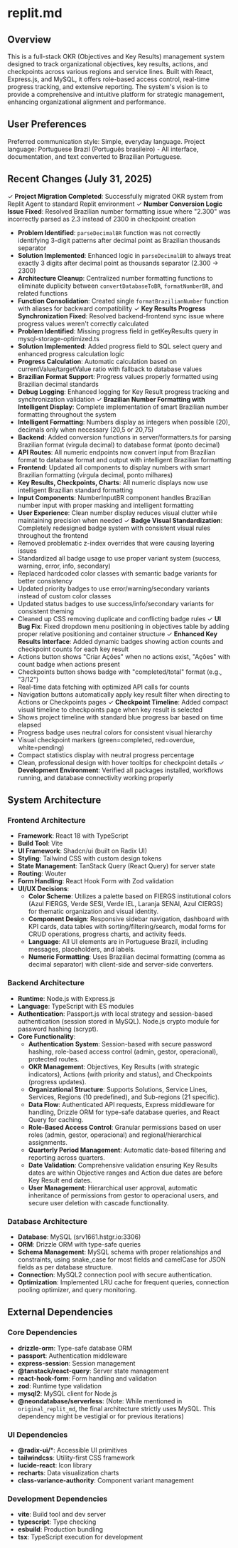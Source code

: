 # replit.md

## Overview
This is a full-stack OKR (Objectives and Key Results) management system designed to track organizational objectives, key results, actions, and checkpoints across various regions and service lines. Built with React, Express.js, and MySQL, it offers role-based access control, real-time progress tracking, and extensive reporting. The system's vision is to provide a comprehensive and intuitive platform for strategic management, enhancing organizational alignment and performance.

## User Preferences
Preferred communication style: Simple, everyday language.
Project language: Portuguese Brazil (Português brasileiro) - All interface, documentation, and text converted to Brazilian Portuguese.

## Recent Changes (July 31, 2025)
✓ **Project Migration Completed**: Successfully migrated OKR system from Replit Agent to standard Replit environment
✓ **Number Conversion Logic Issue Fixed**: Resolved Brazilian number formatting issue where "2.300" was incorrectly parsed as 2.3 instead of 2300 in checkpoint creation
  - **Problem Identified**: `parseDecimalBR` function was not correctly identifying 3-digit patterns after decimal point as Brazilian thousands separator
  - **Solution Implemented**: Enhanced logic in `parseDecimalBR` to always treat exactly 3 digits after decimal point as thousands separator (2.300 → 2300)
  - **Architecture Cleanup**: Centralized number formatting functions to eliminate duplicity between `convertDatabaseToBR`, `formatNumberBR`, and related functions
  - **Function Consolidation**: Created single `formatBrazilianNumber` function with aliases for backward compatibility
✓ **Key Results Progress Synchronization Fixed**: Resolved backend-frontend sync issue where progress values weren't correctly calculated
  - **Problem Identified**: Missing progress field in getKeyResults query in mysql-storage-optimized.ts
  - **Solution Implemented**: Added progress field to SQL select query and enhanced progress calculation logic
  - **Progress Calculation**: Automatic calculation based on currentValue/targetValue ratio with fallback to database values
  - **Brazilian Format Support**: Progress values properly formatted using Brazilian decimal standards
  - **Debug Logging**: Enhanced logging for Key Result progress tracking and synchronization validation
✓ **Brazilian Number Formatting with Intelligent Display**: Complete implementation of smart Brazilian number formatting throughout the system
  - **Intelligent Formatting**: Numbers display as integers when possible (20), decimals only when necessary (20,5 or 20,75)
  - **Backend**: Added conversion functions in server/formatters.ts for parsing Brazilian format (vírgula decimal) to database format (ponto decimal)
  - **API Routes**: All numeric endpoints now convert input from Brazilian format to database format and output with intelligent Brazilian formatting
  - **Frontend**: Updated all components to display numbers with smart Brazilian formatting (vírgula decimal, ponto milhares)
  - **Key Results, Checkpoints, Charts**: All numeric displays now use intelligent Brazilian standard formatting
  - **Input Components**: NumberInputBR component handles Brazilian number input with proper masking and intelligent formatting
  - **User Experience**: Clean number display reduces visual clutter while maintaining precision when needed
✓ **Badge Visual Standardization**: Completely redesigned badge system with consistent visual rules throughout the frontend
  - Removed problematic z-index overrides that were causing layering issues
  - Standardized all badge usage to use proper variant system (success, warning, error, info, secondary)
  - Replaced hardcoded color classes with semantic badge variants for better consistency
  - Updated priority badges to use error/warning/secondary variants instead of custom color classes
  - Updated status badges to use success/info/secondary variants for consistent theming
  - Cleaned up CSS removing duplicate and conflicting badge rules
✓ **UI Bug Fix**: Fixed dropdown menu positioning in objectives table by adding proper relative positioning and container structure
✓ **Enhanced Key Results Interface**: Added dynamic badges showing action counts and checkpoint counts for each key result
  - Actions button shows "Criar Ações" when no actions exist, "Ações" with count badge when actions present
  - Checkpoints button shows badge with "completed/total" format (e.g., "3/12")
  - Real-time data fetching with optimized API calls for counts
  - Navigation buttons automatically apply key result filter when directing to Actions or Checkpoints pages
✓ **Checkpoint Timeline**: Added compact visual timeline to checkpoints page when key result is selected
  - Shows project timeline with standard blue progress bar based on time elapsed
  - Progress badge uses neutral colors for consistent visual hierarchy
  - Visual checkpoint markers (green=completed, red=overdue, white=pending)
  - Compact statistics display with neutral progress percentage
  - Clean, professional design with hover tooltips for checkpoint details
✓ **Development Environment**: Verified all packages installed, workflows running, and database connectivity working properly

## System Architecture

### Frontend Architecture
- **Framework**: React 18 with TypeScript
- **Build Tool**: Vite
- **UI Framework**: Shadcn/ui (built on Radix UI)
- **Styling**: Tailwind CSS with custom design tokens
- **State Management**: TanStack Query (React Query) for server state
- **Routing**: Wouter
- **Form Handling**: React Hook Form with Zod validation
- **UI/UX Decisions**:
    - **Color Scheme**: Utilizes a palette based on FIERGS institutional colors (Azul FIERGS, Verde SESI, Verde IEL, Laranja SENAI, Azul CIERGS) for thematic organization and visual identity.
    - **Component Design**: Responsive sidebar navigation, dashboard with KPI cards, data tables with sorting/filtering/search, modal forms for CRUD operations, progress charts, and activity feeds.
    - **Language**: All UI elements are in Portuguese Brazil, including messages, placeholders, and labels.
    - **Numeric Formatting**: Uses Brazilian decimal formatting (comma as decimal separator) with client-side and server-side converters.

### Backend Architecture
- **Runtime**: Node.js with Express.js
- **Language**: TypeScript with ES modules
- **Authentication**: Passport.js with local strategy and session-based authentication (session stored in MySQL). Node.js crypto module for password hashing (scrypt).
- **Core Functionality**:
    - **Authentication System**: Session-based with secure password hashing, role-based access control (admin, gestor, operacional), protected routes.
    - **OKR Management**: Objectives, Key Results (with strategic indicators), Actions (with priority and status), and Checkpoints (progress updates).
    - **Organizational Structure**: Supports Solutions, Service Lines, Services, Regions (10 predefined), and Sub-regions (21 specific).
    - **Data Flow**: Authenticated API requests, Express middleware for handling, Drizzle ORM for type-safe database queries, and React Query for caching.
    - **Role-Based Access Control**: Granular permissions based on user roles (admin, gestor, operacional) and regional/hierarchical assignments.
    - **Quarterly Period Management**: Automatic date-based filtering and reporting across quarters.
    - **Date Validation**: Comprehensive validation ensuring Key Results dates are within Objective ranges and Action due dates are before Key Result end dates.
    - **User Management**: Hierarchical user approval, automatic inheritance of permissions from gestor to operacional users, and secure user deletion with cascade functionality.

### Database Architecture
- **Database**: MySQL (srv1661.hstgr.io:3306)
- **ORM**: Drizzle ORM with type-safe queries
- **Schema Management**: MySQL schema with proper relationships and constraints, using snake_case for most fields and camelCase for JSON fields as per database structure.
- **Connection**: MySQL2 connection pool with secure authentication.
- **Optimization**: Implemented LRU cache for frequent queries, connection pooling optimizer, and query monitoring.

## External Dependencies

### Core Dependencies
- **drizzle-orm**: Type-safe database ORM
- **passport**: Authentication middleware
- **express-session**: Session management
- **@tanstack/react-query**: Server state management
- **react-hook-form**: Form handling and validation
- **zod**: Runtime type validation
- **mysql2**: MySQL client for Node.js
- **@neondatabase/serverless**: (Note: While mentioned in `original_replit_md`, the final architecture strictly uses MySQL. This dependency might be vestigial or for previous iterations)

### UI Dependencies
- **@radix-ui/***: Accessible UI primitives
- **tailwindcss**: Utility-first CSS framework
- **lucide-react**: Icon library
- **recharts**: Data visualization charts
- **class-variance-authority**: Component variant management

### Development Dependencies
- **vite**: Build tool and dev server
- **typescript**: Type checking
- **esbuild**: Production bundling
- **tsx**: TypeScript execution for development